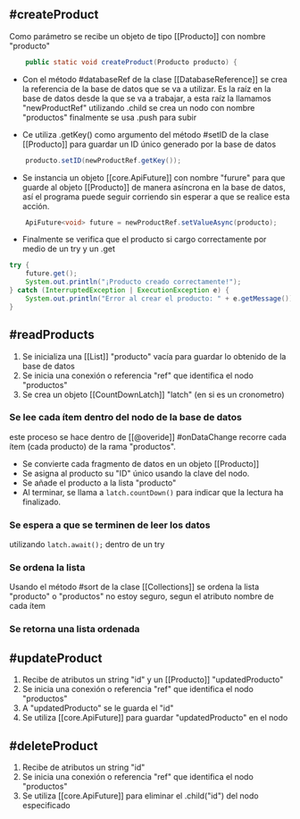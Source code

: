 ## #createProduct

Como parámetro se recibe un objeto de tipo [[Producto]] con nombre "producto"
```java
    public static void createProduct(Producto producto) {
```

- Con el método #databaseRef de la clase [[DatabaseReference]]  se crea la referencia de la base de datos que se va a utilizar. Es la raíz en la base de datos desde la que se va a trabajar, a esta raíz la llamamos "newProductRef"
	 utilizando .child se crea un nodo con nombre "productos" 
	 finalmente se usa .push para subir 

- Ce utiliza .getKey() como argumento del método #setID de la clase [[Producto]] para guardar un ID único generado por la base de datos
``` java
	producto.setID(newProductRef.getKey());
```

- Se instancia un objeto [[core.ApiFuture]] con nombre "furure" para que guarde al objeto [[Producto]] de manera asíncrona en la base de datos, 
	así el programa puede seguir corriendo sin esperar a que se realice esta acción.
```java
	ApiFuture<void> future = newProductRef.setValueAsync(producto);
```

- Finalmente se verifica que el producto si cargo correctamente por medio de un try y un .get
``` java
try {
    future.get();
    System.out.println("¡Producto creado correctamente!");
} catch (InterruptedException | ExecutionException e) {
    System.out.println("Error al crear el producto: " + e.getMessage());
}
```




## #readProducts 

1. Se inicializa una [[List]] "producto" vacía para guardar lo obtenido de la base de datos
2. Se inicia una conexión o referencia "ref" que identifica el nodo "productos" 
3. Se crea un objeto [[CountDownLatch]] "latch" (en si es un cronometro)

### Se lee cada ítem dentro del nodo de la base de datos

este proceso se hace dentro de [[@overide]]
#onDataChange recorre cada ítem (cada producto) de la rama "productos". 

- Se convierte cada fragmento de datos en un objeto [[Producto]]
- Se asigna al producto su "ID" único usando la clave del nodo.
- Se añade el producto a la lista "producto"
- Al terminar, se llama a `latch.countDown()` para indicar que la lectura ha finalizado.
### Se espera a que se terminen de leer los datos
utilizando `latch.await();`  dentro de un try

### Se ordena la lista

Usando el método #sort de la clase [[Collections]] se ordena la lista "producto" o "productos" no estoy seguro, segun el atributo nombre de cada ítem

### Se retorna una lista ordenada


## #updateProduct

1. Recibe de atributos un string "id" y un [[Producto]] "updatedProducto"
2. Se inicia una conexión o referencia "ref" que identifica el nodo "productos" 
3. A "updatedProducto" se le guarda el "id"
4. Se utiliza [[core.ApiFuture]] para guardar "updatedProducto" en el nodo 

## #deleteProduct

1. Recibe de atributos un string "id" 
2. Se inicia una conexión o referencia "ref" que identifica el nodo "productos" 
3. Se utiliza [[core.ApiFuture]] para eliminar el .child("id") del nodo especificado